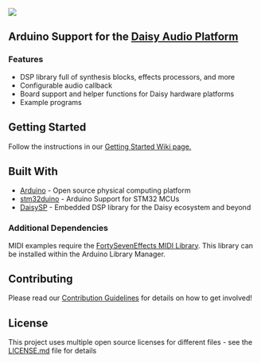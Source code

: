 ![](https://github.com/electro-smith/daisyduino/blob/master/resources/assets/banner.png)

## Arduino Support for the [Daisy Audio Platform](https://www.electro-smith.com/daisy) 

### Features
- DSP library full of synthesis blocks, effects processors, and more
- Configurable audio callback
- Board support and helper functions for Daisy hardware platforms
- Example programs

## Getting Started

Follow the instructions in our [Getting Started Wiki page.](https://github.com/electro-smith/DaisyWiki/wiki/1a.-Getting-Started-(Arduino-Edition)) 

## Built With

* [Arduino](https://github.com/arduino/Arduino) - Open source physical computing platform
* [stm32duino](https://github.com/stm32duino/Arduino_Core_STM32) - Arduino Support for STM32 MCUs
* [DaisySP](https://github.com/electro-smith/DaisySP) - Embedded DSP library for the Daisy ecosystem and beyond

### Additional Dependencies

MIDI examples require the [FortySevenEffects MIDI Library](https://github.com/FortySevenEffects/arduino_midi_library). This library can be installed within the Arduino Library Manager.

## Contributing

Please read our [Contribution Guidelines](https://github.com/electro-smith/DaisyWiki/wiki/6.-Contribution-Guidelines) for details on how to get involved!

## License

This project uses multiple open source licenses for different files - see the [LICENSE.md](LICENSE.md) file for details
